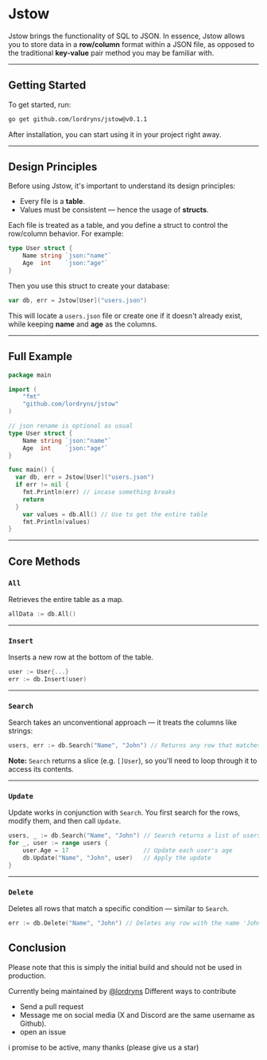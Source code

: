 # Jstow

Jstow brings the functionality of SQL to JSON. In essence, Jstow allows you to store data in a **row/column** format within a JSON file, as opposed to the traditional **key-value** pair method you may be familiar with.

---

##  Getting Started

To get started, run:

```bash
go get github.com/lordryns/jstow@v0.1.1
```

After installation, you can start using it in your project right away.

---

##  Design Principles

Before using Jstow, it's important to understand its design principles:

- Every file is a **table**.
- Values must be consistent — hence the usage of **structs**.

Each file is treated as a table, and you define a struct to control the row/column behavior. For example:

```go
type User struct {
	Name string `json:"name"`
	Age  int    `json:"age"`
}
```

Then you use this struct to create your database:

```go
var db, err = Jstow[User]("users.json")
```

This will locate a `users.json` file or create one if it doesn't already exist, while keeping **name** and **age** as the columns.

---

##  Full Example

```go
package main

import (
	"fmt"
	"github.com/lordryns/jstow"
)

// json rename is optional as usual
type User struct {
	Name string `json:"name"`
	Age  int    `json:"age"`
}

func main() {
  var db, err = Jstow[User]("users.json")
  if err != nil {
    fmt.Println(err) // incase something breaks
    return
  }
	var values = db.All() // Use to get the entire table
	fmt.Println(values)
}
```

---

##  Core Methods

### `All`
Retrieves the entire table as a map.

```go
allData := db.All()
```

---

### `Insert`
Inserts a new row at the bottom of the table.

```go
user := User{...}
err := db.Insert(user)
```

---

### `Search`
Search takes an unconventional approach — it treats the columns like strings:

```go
users, err := db.Search("Name", "John") // Returns any row that matches 'John' under the column 'Name'
```

**Note:** `Search` returns a slice (e.g. `[]User`), so you'll need to loop through it to access its contents.

---

### `Update`
Update works in conjunction with `Search`. You first search for the rows, modify them, and then call `Update`.

```go
users, _ := db.Search("Name", "John") // Search returns a list of users
for _, user := range users {
	user.Age = 17                     // Update each user's age
	db.Update("Name", "John", user)   // Apply the update
}
```

---

### `Delete`
Deletes all rows that match a specific condition — similar to `Search`.

```go
err := db.Delete("Name", "John") // Deletes any row with the name 'John'
```


## Conclusion 

Please note that this is simply the initial build and should not be used in production.

Currently being maintained by [@lordryns](https://github.com/lordryns) 
Different ways to contribute 
- Send a pull request 
- Message me on social media (X and Discord are the same username as Github).
- open an issue 

i promise to be active, many thanks (please give us a star)
